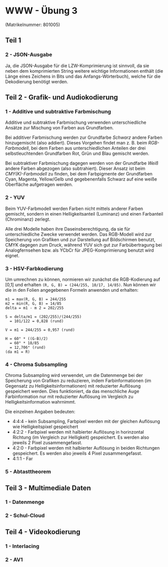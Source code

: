 # WWW - Übung 3
(Matrikelnummer: 801005)
## Teil 1
### 2 - JSON-Ausgabe
Ja, die JSON-Ausgabe für die LZW-Komprimierung ist sinnvoll, da sie neben dem komprimierten String weitere wichtige Informationen enthält (die Länge eines Zeichens in Bits und das Anfangs-Wörterbuch), welche für die Dekodierung benötigt werden.

## Teil 2 - Grafik- und Audiokodierung
### 1 - Additive und subtraktive Farbmischung
Additive und subtraktive Farbmischung verwenden unterschiedliche Ansätze zur Mischung von Farben aus Grundfarben. 

Bei additiver Farbmischung werden zur Grundfarbe *Schwarz* andere Farben hinzugemischt (also addiert). Dieses Vorgehen findet man z. B. beim *RGB-Farbmodell*, bei dem Farben aus unterschiedlichen Anteilen der drei selbstleuchtenden Grundfarben Rot, Grün und Blau gemischt werden.

Bei subtraktiver Farbmischung dagegen werden von der Grundfarbe *Weiß* andere Farben abgezogen (also subtrahiert). Dieser Ansatz ist beim *CMY(K)-Farbmodell* zu finden, bei dem Farbpigmente der Grundfarben Cyan, Magenta, Yellow/Gelb und gegebenenfalls Schwarz auf eine weiße Oberfläche aufgetragen werden.
### 2 - YUV
Beim YUV-Farbmodell werden Farben nicht mittels anderer Farben gemischt, sondern in einen Helligkeitsanteil (Luminanz) und einen Farbanteil (Chrominanz) zerlegt. 

Alle drei Modelle haben ihre Daseinsberechtigung, da sie für unterschiedliche Zwecke verwendet werden. Das RGB-Modell wird zur Speicherung von Grafiken und zur Darstellung auf Bildschirmen benutzt, CMYK dagegen zum Druck, während YUV sich gut zur Farbübertragung bei Analogfernsehen bzw. als YCbCr für JPEG-Komprimierung benutzt wird eignet.
### 3 - HSV-Farbkodierung
Um umrechnen zu können, normieren wir zunächst die RGB-Kodierung auf [0,1] und erhalten ```(R, G, B) = (244/255, 10/17, 14/85)```. Nun können wir die in den Folien angegebenen Formeln anwenden und erhalten:
``` 
m1 = max(R, G, B) = 244/255
m2 = min(R, G, B) = 14/85
delta = m1 - m 2 = 202/255

S = delta/m1 = (202/255)/(244/255) 
  = 101/122 = 0,828 (rund)

V = m1 = 244/255 = 0,957 (rund)

H = 60° * ((G-B)/2)
  = 60° * 18/85
  = 12,706° (rund)
(da m1 = R)
```
### 4 - Chroma Subsampling
Chroma Subsampling wird verwendet, um die Datenmenge bei der Speicherung von Grafiken zu reduzieren, indem Farbinformationen (im Gegensatz zu Helligkeitsinformationen) mit reduzierter Auflösung gespeichert werden. Dies funktioniert, da das menschliche Auge Farbinformation nur mit reduzierter Auflösung im Vergleich zu Helligkeitsinformation wahrnimmt.

Die einzelnen Angaben bedeuten:
 - 4:4:4 - kein Subsampling, Farbpixel werden mit der gleichen Auflösung wie Helligkeitspixel gespeichert
 - 4:2:2 - Farbpixel werden mit halbierter Auflösung in horinzontal Richtung (im Vergleich zur Helligkeit) gespeichert. Es werden also jeweils 2 Pixel zusammengefasst.
 - 4:2:0 - Farbpixel werden mit halbierter Auflösung in beiden Richtungen gespeichert. Es werden also jeweils 4 Pixel zusammengefasst.
 - 4:1:1 - Far

### 5 - Abtasttheorem

## Teil 3 - Multimediale Daten
### 1 - Datenmenge
### 2 - Schul-Cloud

## Teil 4 - Videokodierung
### 1 - Interlacing
### 2 - AV1
<!--stackedit_data:
eyJoaXN0b3J5IjpbMTM2MDI0NDk4NiwtMTk4NjQ1MjUwNiwtNT
M1Nzk5OTY3LDE5MDM5ODk4NDUsLTExMTkzNjI5NDMsLTE4MzEx
NTQ2NzRdfQ==
-->